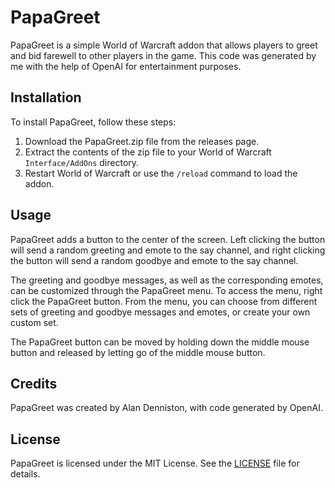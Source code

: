 # PapaGreet

PapaGreet is a simple World of Warcraft addon that allows players to greet and bid farewell to other players in the game. This code was generated by me with the help of OpenAI for entertainment purposes.

## Installation

To install PapaGreet, follow these steps:

1. Download the PapaGreet.zip file from the releases page.
2. Extract the contents of the zip file to your World of Warcraft `Interface/AddOns` directory.
3. Restart World of Warcraft or use the `/reload` command to load the addon.

## Usage

PapaGreet adds a button to the center of the screen. Left clicking the button will send a random greeting and emote to the say channel, and right clicking the button will send a random goodbye and emote to the say channel.

The greeting and goodbye messages, as well as the corresponding emotes, can be customized through the PapaGreet menu. To access the menu, right click the PapaGreet button. From the menu, you can choose from different sets of greeting and goodbye messages and emotes, or create your own custom set.

The PapaGreet button can be moved by holding down the middle mouse button and released by letting go of the middle mouse button.

## Credits

PapaGreet was created by Alan Denniston, with code generated by OpenAI.

## License

PapaGreet is licensed under the MIT License. See the [LICENSE](LICENSE) file for details.
